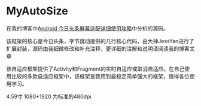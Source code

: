 # MyAutoSize

在我的博客中[Android 今日头条屏幕适配详细使用攻略](https://blog.csdn.net/luo_boke/article/details/108594891)中分析的源码。

该框架的核心是今日头条，字节跳动提供的几行核心代码，由大神JessYan进行了扩展封装，源码由我细微修改和补充注释，更详细的注解和说明请阅读我的博客文章

该自适应框架提供了Activity和Fragment的实时自适应或取消自适应。在自己使用比较的多款自适应框架中，该框架是我用到最稳定简单强大的框架，值得各位使用学习。


4.59寸  1080*1920   为标准的480dpi
